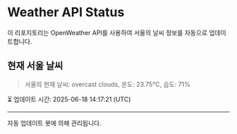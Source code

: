 
# Weather API Status

이 리포지토리는 OpenWeather API를 사용하여 서울의 날씨 정보를 자동으로 업데이트합니다.

## 현재 서울 날씨
> 서울의 현재 날씨: overcast clouds, 온도: 23.75°C, 습도: 71%

⏳ 업데이트 시간: 2025-06-18 14:17:21 (UTC)

---
자동 업데이트 봇에 의해 관리됩니다.
